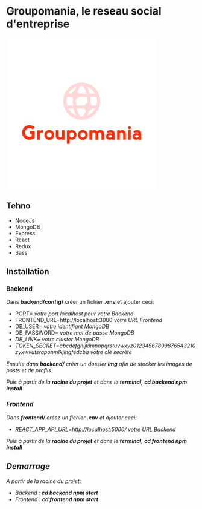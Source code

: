 <h1>Groupomania, le reseau social d'entreprise</h1>

<img src="frontend/public/img/log.png" height="400" width="400" >

<h2>Tehno</h2>
<ul>
<li>NodeJs</li>
<li>MongoDB</li>
<li>Express</li>
<li>React</li>
<li>Redux</li>
<li>Sass</li>
</ul>

<h2>Installation</h2>

<h3>Backend</h3>

<p>Dans <b>backend/config/</b> créer un fichier <b>.env</b> et ajouter ceci:</p>
<ul>
<li>PORT= <em>votre port localhost pour votre Backend</em></li>
<li>FRONTEND_URL=http://localhost:3000 <em>votre URL Frontend</em></li>
<li>DB_USER= <em>votre identifiant MongoDB</em></li>
<li>DB_PASSWORD= <em>votre mot de passe MongoDB<em></li>
<li>DB_LINK= <em>votre cluster MongoDB</em></li>
<li>TOKEN_SECRET=abcdefghijklmnopqrstuvwxyz01234567899876543210zyxwvutsrqponmlkjihgfedcba <em>votre clé secrète</em></li>
</ul>

<p>Ensuite dans <b>backend/</b> créer un dossier <b>img</b> afin de stocker les images de posts et de profils.</p>

<p>Puis à partir de la <b>racine du projet</b> et dans le <b>terminal</b>, <b>cd backend npm install</b></p>

<h3>Frontend</h3>
<p>Dans <b>frontend/</b> créez un fichier <b>.env</b> et ajouter ceci:</p>
<ul>
<li>REACT_APP_API_URL=http://localhost:5000/ <em>votre URL Backend</em></li>
</ul>

<p>Puis à partir de la <b>racine du projet</b> et dans le <b>terminal</b>, <b>cd frontend npm install</b></p>

<h2>Demarrage</h2>
<p>A partir de la racine du projet:</p>
<ul>
<li>Backend : <b>cd backend npm start</b></li>
<li>Frontend : <b>cd frontend npm start</b></li>
</ul>
